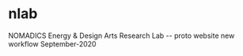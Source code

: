 # nlab
NOMADICS Energy &amp; Design Arts Research Lab -- proto website new workflow September-2020 
